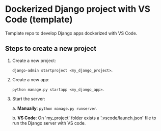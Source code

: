 # Dockerized Django project with VS Code (template)
Template repo to develop Django apps dockerized with VS Code.

## Steps to create a new project
1. Create a new project:
    
    `django-admin startproject <my_django_project>`.

2. Create a new app:

    `python manage.py startapp <my_django_app>`.

3. Start the server:

    a. __Manually__: `python manage.py runserver`.

    b. __VS Code__: On 'my_project' folder exists a '.vscode/launch.json' file 
    to run the Django server with VS code.
